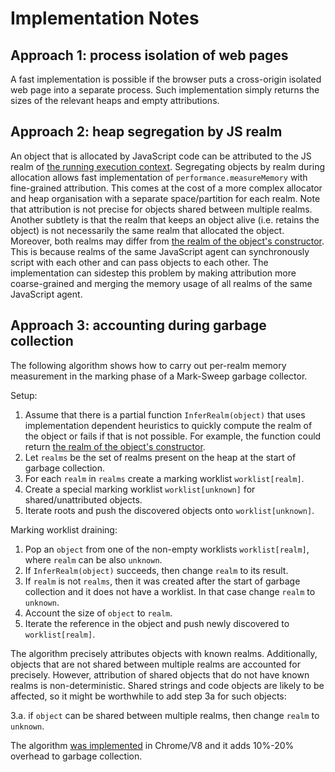 # Implementation Notes

## Approach 1: process isolation of web pages
A fast implementation is possible if the browser puts a cross-origin isolated web page into a separate process.
Such implementation simply returns the sizes of the relevant heaps and empty attributions.

## Approach 2: heap segregation by JS realm
An object that is allocated by JavaScript code can be attributed to the JS realm of [the running execution context](https://www.ecma-international.org/ecma-262/10.0/index.html#running-execution-context).
Segregating objects by realm during allocation allows fast implementation of `performance.measureMemory` with fine-grained attribution.
This comes at the cost of a more complex allocator and heap organisation with a separate space/partition for each realm.
Note that attribution is not precise for objects shared between multiple realms.
Another subtlety is that the realm that keeps an object alive (i.e. retains the object) is not necessarily the same realm that allocated the object.
Moreover, both realms may differ from [the realm of the object's constructor](https://tc39.es/ecma262/#sec-getfunctionrealm).
This is because realms of the same JavaScript agent can synchronously script with each other and can pass objects to each other.
The implementation can sidestep this problem by making attribution more coarse-grained and merging the memory usage of all realms of the same JavaScript agent.

## Approach 3: accounting during garbage collection
The following algorithm shows how to carry out per-realm memory measurement in the marking phase of a Mark-Sweep garbage collector.

Setup:

1. Assume that there is a partial function `InferRealm(object)` that uses implementation dependent heuristics to quickly compute the realm of the object or fails if that is not possible.
For example, the function could return [the realm of the object's constructor](https://tc39.es/ecma262/#sec-getfunctionrealm).
2. Let `realms` be the set of realms present on the heap at the start of garbage collection.
3. For each `realm` in `realms` create a marking worklist `worklist[realm]`.
4. Create a special marking worklist `worklist[unknown]` for shared/unattributed objects.
5. Iterate roots and push the discovered objects onto `worklist[unknown]`.

Marking worklist draining:
1. Pop an `object` from one of the non-empty worklists `worklist[realm]`, where `realm` can be also `unknown`.
2. If `InferRealm(object)` succeeds, then change `realm` to its result.
3. If `realm` is not `realms`, then it was created after the start of garbage collection and it does not have a worklist. In that case change `realm` to `unknown`.
4. Account the size of `object` to `realm`.
5. Iterate the reference in the object and push newly discovered to `worklist[realm]`.

The algorithm precisely attributes objects with known realms.
Additionally, objects that are not shared between multiple realms are accounted for precisely.
However, attribution of shared objects that do not have known realms is non-deterministic.
Shared strings and code objects are likely to be affected, so it might be worthwhile to add step 3a for such objects:

3.a. if `object` can be shared between multiple realms, then change `realm` to `unknown`.

The algorithm [was implemented](https://bugs.chromium.org/p/chromium/issues/detail?id=973627) in Chrome/V8 and it adds 10%-20% overhead to garbage collection.
